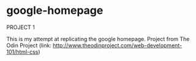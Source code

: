 # google-homepage

PROJECT 1

This is my attempt at replicating the google homepage.  Project from The Odin Project (link: http://www.theodinproject.com/web-development-101/html-css)